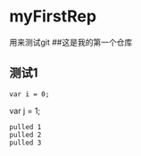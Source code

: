 ﻿# myFirstRep
用来测试git
##这是我的第一个仓库
## 测试1
```
var i = 0;
```
var j = 1;
```
pulled 1
pulled 2
pulled 3